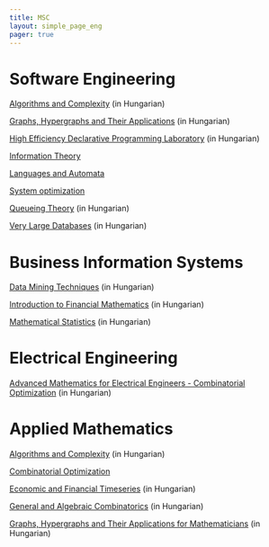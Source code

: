 ```yaml
---
title: MSC
layout: simple_page_eng 
pager: true 
---
```


Software Engineering
=========================

[Algorithms and Complexity](https://portal.vik.bme.hu/kepzes/targyak/VISZM143/) (in Hungarian)

[Graphs, Hypergraphs and Their Applications](https://portal.vik.bme.hu/kepzes/targyak/VISZMB00/) (in Hungarian) 

[High Efficiency Declarative Programming Laboratory](https://portal.vik.bme.hu/kepzes/targyak/VISZMB01/en/) (in Hungarian)

[Information Theory](https://portal.vik.bme.hu/kepzes/targyak/VISZM101/)

[Languages and Automata](https://portal.vik.bme.hu/kepzes/targyak/VISZM104/en/)

[System optimization](https://portal.vik.bme.hu/kepzes/targyak/VISZMA02/en/)

[Queueing Theory](https://portal.vik.bme.hu/kepzes/targyak/VISZM106/) (in Hungarian)

[Very Large Databases](https://portal.vik.bme.hu/kepzes/targyak/VISZMA01/en/) (in Hungarian)



Business Information Systems
=========================

[Data Mining Techniques](https://portal.vik.bme.hu/kepzes/targyak/VISZM185/en/) (in Hungarian)

[Introduction to Financial Mathematics](https://portal.vik.bme.hu/kepzes/targyak/VISZM186/) (in Hungarian)

[Mathematical Statistics](https://portal.vik.bme.hu/kepzes/targyak/VISZM102/en/) (in Hungarian)



Electrical Engineering
====================

[Advanced Mathematics for Electrical Engineers - Combinatorial Optimization](https://portal.vik.bme.hu/kepzes/targyak/VISZMA06/en/) (in Hungarian)



Applied Mathematics
================

[Algorithms and Complexity](https://portal.vik.bme.hu/kepzes/targyak/VISZM143/) (in Hungarian)

[Combinatorial Optimization](https://portal.vik.bme.hu/kepzes/targyak/VISZMA029/en/) 

[Economic and Financial Timeseries](https://portal.vik.bme.hu/kepzes/targyak/VISZM021/) (in Hungarian)

[General and Algebraic Combinatorics](https://portal.vik.bme.hu/kepzes/targyak/VISZM020/) (in Hungarian)

[Graphs, Hypergraphs and Their Applications for Mathematicians](https://www.ttk.bme.hu/kepzes/MSc/tantargyak/matematika/Grafok,%20hipergrafok%20es%20alkalmazasaik.pdf) (in Hungarian)
